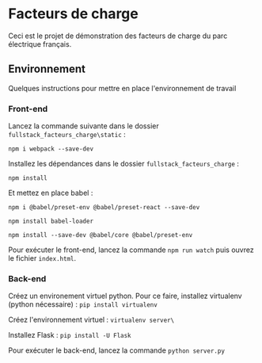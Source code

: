 # Facteurs de charge

Ceci est le projet de démonstration des facteurs de charge du parc électrique français.

## Environnement

Quelques instructions pour mettre en place l'environnement de travail

### Front-end

Lancez la commande suivante dans le dossier `fullstack_facteurs_charge\static` :

```npm i webpack --save-dev```

Installez les dépendances dans le dossier `fullstack_facteurs_charge` :

```npm install```

Et mettez en place babel :

```npm i @babel/preset-env @babel/preset-react --save-dev```

```npm install babel-loader```

```npm install --save-dev @babel/core @babel/preset-env```

Pour exécuter le front-end, lancez la commande
```npm run watch```
puis ouvrez le fichier `index.html`.

### Back-end

Créez un environement virtuel python. Pour ce faire, installez virtualenv (python nécessaire) :
```pip install virtualenv```

Créez l'environnement virtuel :
```virtualenv server\```

Installez Flask :
```pip install -U Flask```

Pour exécuter le back-end, lancez la commande
```python server.py```